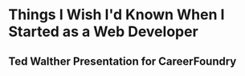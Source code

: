 # Things I Wish I'd Known When I Started as a Web Developer
## Ted Walther Presentation for CareerFoundry